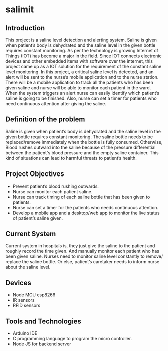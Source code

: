 # salimit
## Introduction
This project is a saline level detection and alerting system. Saline is given when patient’s body is dehydrated and the saline level in the given bottle requires constant monitoring. As per the technology is growing Internet of Things (IOT) has become a major in the field. Since IOT connects electronic devices and other embedded items with software over the internet, this project came up as a IOT solution for the requirement of the constant saline level monitoring.
In this project, a critical saline level is detected, and an alert will be sent to the nurse’s mobile application and to the nurse station. There will be a mobile application to track all the patients who has been given saline and nurse will be able to monitor each patient in the ward. When the system triggers an alert nurse can easily identify which patient’s saline is going to be finished. Also, nurse can set a timer for patients who need continuous attention after giving the saline. 

## Definition of the problem 
Saline is given when patient’s body is dehydrated and the saline level in the given bottle requires constant monitoring. The saline bottle needs to be replaced/remove immediately when the bottle is fully consumed. Otherwise, Blood rushes outward into the saline because of the pressure differential between the patient's blood pressure and the empty saline container. This kind of situations can lead to harmful threats to patient’s health. 

## Project Objectives 
-	Prevent patient’s blood rushing outwards.
-	Nurse can monitor each patient saline.
-	Nurse can track timing of each saline bottle that has been given to patients. 
-	Nurse can set a timer for the patients who needs continuous attention.
-	Develop a mobile app and a desktop/web app to monitor the live status of patient’s saline given. 

## Current System
Current system in hospitals is, they just give the saline to the patient and roughly record the time given. And manually monitor each patient who has been given saline. Nurses need to monitor saline level constantly to remove/ replace the saline bottle. Or else, patient’s caretaker needs to inform nurse about the saline level.

## Devices 
-	Node MCU esp8266
-	IR sensors 
-	RFID sensors

## Tools and Technologies
-	Arduino IDE
-	C programming language to program the micro controller.
-	Node JS for backend server
